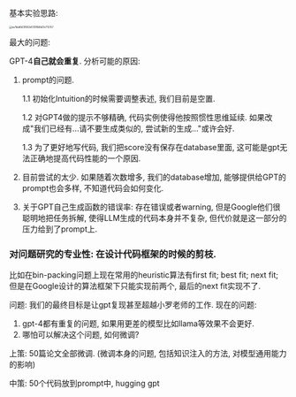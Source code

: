 基本实验思路:

<img src="./assets/ea7dad6d39582a51399b8a51e712357.jpg" alt="ea7dad6d39582a51399b8a51e712357" style="zoom:30%;" />

最大的问题:

GPT-4**自己就会重复**. 分析可能的原因:

1. prompt的问题. 

   1.1 初始化Intuition的时候需要调整表述, 我们目前是空置.

   1.2 对GPT4做的提示不够精确, 代码实例使得他按照惯性思维延续. 如果改成"我们已经有...请不要生成类似的, 尝试新的生成..."或许会好.

   1.3 为了更好地写代码, 我们把score没有保存在database里面, 这可能是gpt无法正确地提高代码性能的一个原因.

2. 目前尝试的太少. 如果随着次数增多, 我们的database增加, 能够提供给GPT的prompt也会多样, 不知道代码会如何变化.

3. 关于GPT自己生成函数的错误率: 存在错误或者warning, 但是Google他们很聪明地把任务拆解, 使得LLM生成的代码本身并不复杂, 但代价就是这一部分的压力给到了prompt上. 

### 对问题研究的专业性: 在设计代码框架的时候的剪枝.

比如在bin-packing问题上现在常用的heuristic算法有first fit; best fit; next fit; 但是在Google设计的算法框架下只能实现前两个, 最后的next fit实现不了. 



问题: 我们的最终目标是让gpt复现甚至超越小罗老师的工作. 现在的问题:

1. gpt-4都有重复的问题, 如果用更差的模型比如llama等效果不会更好.
2. 哪怕可以解决这个问题, 如何微调?

上策: 50篇论文全部微调. (微调本身的问题, 包括知识注入的方法, 对模型通用能力的影响)

中策: 50个代码放到prompt中, hugging gpt
